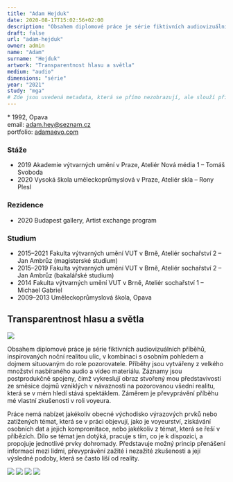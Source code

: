 ```yaml
---
title: "Adam Hejduk"
date: 2020-08-17T15:02:56+02:00
description: "Obsahem diplomové práce je série fiktivních audiovizuálních příběhů, inspirovaných noční realitou ulic, v kombinaci s osobním pohledem a dojmem situovaným do role pozorovatele."
draft: false
url: "adam-hejduk"
owner: admin
name: "Adam"
surname: "Hejduk"
artwork: "Transparentnost hlasu a světla"
medium: "audio"
dimensions: "série"
year: "2021"
study: "mga"
# Zde jsou uvedená metadata, která se přímo nezobrazují, ale slouží při generování webu - tagů pro Facebook a Twitter, atd.
---
```


\* 1992, Opava  
email: adam.hey@seznam.cz  
portfolio: [adamaevo.com](http://adamaevo.com)

### Stáže
* 2019 Akademie výtvarných umění v Praze, Ateliér Nová média 1 – Tomáš Svoboda
* 2020 Vysoká škola uměleckoprůmyslová v Praze, Ateliér skla – Rony Plesl

### Rezidence
* 2020 Budapest gallery, Artist exchange program

### Studium
* 2015–2021 Fakulta výtvarných umění VUT v Brně, Ateliér sochařství 2 – Jan Ambrůz (magisterské studium)
* 2015–2019 Fakulta výtvarných umění VUT v Brně, Ateliér sochařství 2 – Jan Ambrůz (bakalářské studium)
* 2014 Fakulta výtvarných umění VUT v Brně, Ateliér sochařství 1 – Michael Gabriel
* 2009–2013 Uměleckoprůmyslová škola, Opava

## Transparentnost hlasu a světla

![](/2021/hejduk/1.jpg)

Obsahem diplomové práce je série fiktivních audiovizuálních příběhů, inspirovaných noční realitou ulic, v kombinaci s osobním pohledem a dojmem situovaným do role pozorovatele.
Příběhy jsou vytvářeny z velkého množství nasbíraného audio a video materiálu.
Záznamy jsou postprodukčně spojeny, čímž vykreslují obraz stvořený mou představivostí ze směsice dojmů vzniklých v návaznosti na pozorovanou všední realitu, která se v mém hledí stává spektáklem.
Záměrem je převyprávění příběhu mé vlastní zkušenosti v roli voyeura.

Práce nemá nabízet jakékoliv obecné východisko výrazových prvků nebo zatížených témat, která se v práci objevují, jako je voyeurství, získávání osobních dat a jejich kompromitace, nebo jakékoliv z témat, která se řeší v příbězích.
Dílo se témat jen dotýká, pracuje s tím, co je k dispozici, a propojuje jednotlivé prvky dohromady.
Představuje možný princip přenášení informací mezi lidmi, převyprávění zažité i nezažité zkušenosti a její výsledné podoby, která se často liší od reality.

![](/2021/hejduk/2.jpg)
![](/2021/hejduk/3.jpg)
![](/2021/hejduk/4.jpg)
![](/2021/hejduk/5.jpg)
